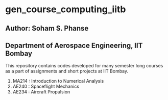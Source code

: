 # gen_course_computing_iitb
## Author: Soham S. Phanse
## Department of Aerospace Engineering, IIT Bombay
This repository contains codes developed for many semester long courses as a part of assignments and short projects at IIT Bombay. 

1. MA214 : Introduction to Numerical Analysis
2. AE240 : Spaceflight Mechanics
3. AE234 : Aircraft Propulsion


